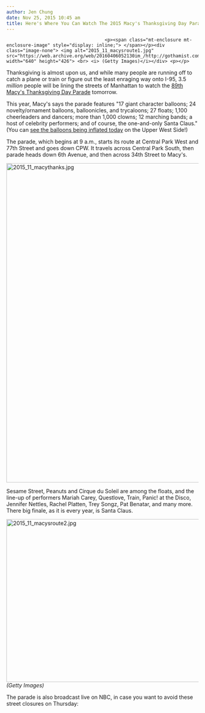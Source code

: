 ```yaml
---
author: Jen Chung
date: Nov 25, 2015 10:45 am
title: Here's Where You Can Watch The 2015 Macy's Thanksgiving Day Parade
---
```


	
										<p><span class="mt-enclosure mt-enclosure-image" style="display: inline;"> </span></p><div class="image-none"> <img alt="2015_11_macysroute1.jpg" src="https://web.archive.org/web/20160406052130im_/http://gothamist.com/attachments/jen/2015_11_macysroute1.jpg" width="640" height="426"> <br> <i> (Getty Images)</i></div> <p></p>

<p>Thanksgiving is almost upon us, and while many people are running off to catch a plane or train or figure out the least enraging way onto I-95, 3.5<em> million</em> people will be lining the streets of Manhattan to watch the <a href="https://web.archive.org/web/20160406052130/http://social.macys.com/parade/">89th Macy&apos;s Thanksgiving Day Parade</a> tomorrow.</p>

<p>This year, Macy&apos;s says the parade features &quot;17 giant character balloons; 24 novelty/ornament balloons, balloonicles, and trycaloons; 27 floats; 1,100 cheerleaders and dancers; more than 1,000 clowns; 12 marching bands; a host of celebrity performers; and of course, the one-and-only Santa Claus.&quot; (You can <a href="https://web.archive.org/web/20160406052130/http://gothamist.com/2015/11/24/macys_2015_balloon_map.php">see the balloons being inflated today</a> on the Upper West Side!)</p>

<p>The parade, which begins at 9 a.m., starts its route at Central Park West and 77th Street and goes down CPW. It travels across Central Park South, then parade heads down 6th Avenue, and then across 34th Street to Macy&apos;s.</p>

<p><span class="mt-enclosure mt-enclosure-image" style="display: inline;"> <img alt="2015_11_macythanks.jpg" src="https://web.archive.org/web/20160406052130im_/http://gothamist.com/attachments/jen/2015_11_macythanks.jpg" width="640" height="837" class="image-none"> </span></p>

<p>Sesame Street, Peanuts and Cirque du Soleil are among the floats, and the line-up of performers Mariah Carey, Questlove, Train, Panic! at the Disco, Jennifer Nettles, Rachel Platten, Trey Songz, Pat Benatar, and many more. There big finale, as it is every year, is Santa Claus.</p>

<p><span class="mt-enclosure mt-enclosure-image" style="display: inline;"> </span></p><div class="image-none"> <img alt="2015_11_macysroute2.jpg" src="https://web.archive.org/web/20160406052130im_/http://gothamist.com/attachments/jen/2015_11_macysroute2.jpg" width="640" height="427"> <br> <i> (Getty Images)</i></div> <p></p>

<p>The parade is also broadcast live on NBC, in case you want to avoid these street closures on Thursday:</p>					
										
									
				